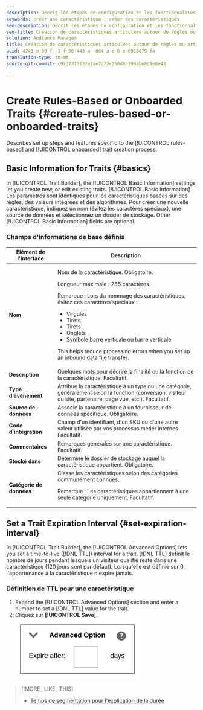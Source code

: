 ```yaml
---
description: Décrit les étapes de configuration et les fonctionnalités spécifiques au processus de création de caractéristiques basé sur des règles et intégrées.
keywords: créer une caractéristique ; créer des caractéristiques
seo-description: Décrit les étapes de configuration et les fonctionnalités spécifiques au processus de création de caractéristiques basé sur des règles et intégrées.
seo-title: Création de caractéristiques articulées autour de règles ou articulées autour de règles
solution: Audience Manager
title: Création de caractéristiques articulées autour de règles ou articulées autour de règles
uuid: 4243 e 09 f -1 f 96-443 a -864 a-d 6 e 6918079 fa
translation-type: tm+mt
source-git-commit: c9737315132e2ae7d72c250d8c196abe8d9e0e43

---
```



# Create Rules-Based or Onboarded Traits {#create-rules-based-or-onboarded-traits}

Describes set up steps and features specific to the [!UICONTROL rules-based] and [!UICONTROL onboarded] trait creation process.

<!-- c_tb_rules_traits.xml -->

## Basic Information for Traits {#basics}

In [!UICONTROL Trait Builder], the [!UICONTROL Basic Information] settings let you create new, or edit existing traits. [!UICONTROL Basic Information] Les paramètres sont identiques pour les caractéristiques basées sur des règles, des valeurs intégrées et des algorithmes. Pour créer une nouvelle caractéristique, indiquez un nom (évitez les caractères spéciaux), une source de données et sélectionnez un dossier de stockage. Other [!UICONTROL Basic Information] fields are optional.

<!-- c_tb_basics.xml -->

### Champs d&#39;informations de base définis

<table id="table_42AEC7A5B22346C5BB996D2D36C56229"> 
 <thead> 
  <tr> 
   <th colname="col1" class="entry"> Elément de l'interface </th> 
   <th colname="col2" class="entry"> Description </th> 
  </tr> 
 </thead>
 <tbody> 
  <tr> 
   <td colname="col1"> <b><span class="uicontrol"> Nom</span></b> </td> 
   <td colname="col2"> <p>Nom de la caractéristique. Obligatoire. </p> <p>Longueur maximale : 255 caractères. </p> <p> <p>Remarque : Lors du nommage des caractéristiques, évitez ces caractères spéciaux : 
      <ul id="ul_AB38A333F21A4AA9B5656CBA69BA65E3"> 
       <li id="li_0E5033B540BC41E799075845388E85A7">Virgules </li> 
       <li id="li_B1A6C3E3FB98473A91E4675EE09460F0">Tirets </li> 
       <li id="li_579302FE34B64FE0AE3C751012839229">Tirets </li> 
       <li id="li_44890F738CC64E449CC2545D701ECBC7">Onglets </li> 
       <li id="li_C203837501A94342923C99A7DAD1ED61">Symbole barre verticale ou barre verticale </li> 
      </ul> </p> </p> <p>This helps reduce processing errors when you set up an <a href="../../integration/sending-audience-data/batch-data-transfer-explained/inbound-file-contents.md"> inbound data file transfer</a>. </p> </td> 
  </tr> 
  <tr> 
   <td colname="col1"> <b><span class="uicontrol"> Description</span></b> </td> 
   <td colname="col2"> Quelques mots pour décrire la finalité ou la fonction de la caractéristique. Facultatif. </td> 
  </tr> 
  <tr> 
   <td colname="col1"> <b><span class="uicontrol"> Type d’événement</span></b> </td> 
   <td colname="col2"> Attribue la caractéristique à un type ou une catégorie, généralement selon la fonction (conversion, visiteur du site, partenaire, page vue, etc.). Facultatif. </td> 
  </tr> 
  <tr> 
   <td colname="col1"> <b><span class="uicontrol"> Source de données</span></b> </td> 
   <td colname="col2"> Associe la caractéristique à un fournisseur de données spécifique. Obligatoire. </td> 
  </tr> 
  <tr> 
   <td colname="col1"> <b><span class="uicontrol"> Code d’intégration</span></b> </td> 
   <td colname="col2"> Champ d'un identifiant, d'un SKU ou d'une autre valeur utilisée par vos processus métier internes. Facultatif. </td> 
  </tr> 
  <tr> 
   <td colname="col1"> <b><span class="uicontrol"> Commentaires</span></b> </td> 
   <td colname="col2"> Remarques générales sur une caractéristique. Facultatif. </td> 
  </tr> 
  <tr> 
   <td colname="col1"> <b><span class="uicontrol"> Stocké dans</span></b> </td> 
   <td colname="col2"> Détermine le dossier de stockage auquel la caractéristique appartient. Obligatoire. </td> 
  </tr> 
  <tr> 
   <td colname="col1"> <b><span class="uicontrol"> Catégorie de données</span></b> </td> 
   <td colname="col2"> Classe les caractéristiques selon des catégories communément connues. <p>Remarque : Les caractéristiques appartiennent à une seule catégorie uniquement. Facultatif. </p> </td> 
  </tr> 
 </tbody> 
</table>

## Set a Trait Expiration Interval {#set-expiration-interval}

In [!UICONTROL Trait Builder], the [!UICONTROL Advanced Options] lets you set a time-to-live ([!DNL TTL]) interval for a trait. [!DNL TTL] définit le nombre de jours pendant lesquels un visiteur qualifié reste dans une caractéristique (120 jours sont par défaut). Lorsqu&#39;elle est définie sur 0, l&#39;appartenance à la caractéristique n&#39;expire jamais.

<!-- t_tb_ttl.xml -->

### Définition de TTL pour une caractéristique

1. Expand the [!UICONTROL Advanced Options] section and enter a number to set a [!DNL TTL] value for the trait.
1. Cliquez sur **[!UICONTROL Save]**.
   ![](assets/TTL.png)

>[!MORE_ LIKE_ THIS]
>
>* [Temps de segmentation pour l&#39;explication de la durée](../../features/traits/segment-ttl-explained.md)

